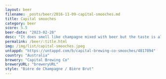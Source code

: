 ```yaml
---
layout: beer
filename: _posts/beer/2016-11-09-capital-smooches.md
title: Capital smooches
category: beer
score: 5.5
beer-date: "2023-02-28"
desc: "It does smell like champagne mixed with beer but the taste is all over the place. There is strawberry but it’s very faint. I wouldn’t buy another"
permalink: /beer/:title.html
img: /img/list/capital-smooches.jpeg
untappd: "https://untappd.com/b/capital-brewing-co-smooches/4817894"
country: "Australia"
brewery: "Capital Brewing Co"
breweryURL: "breweryURL"
style: "Bière de Champagne / Bière Brut"
---
```


